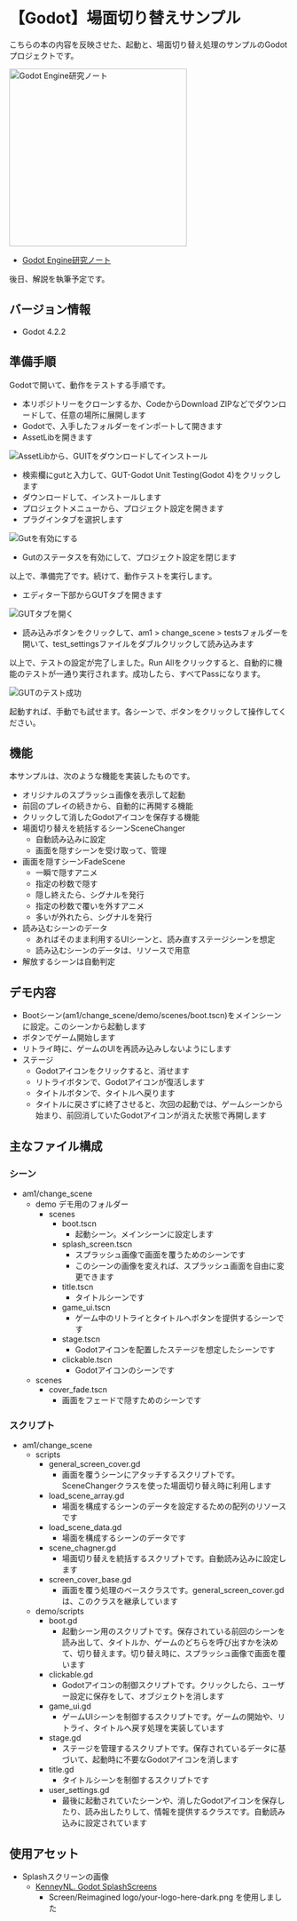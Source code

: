 # 【Godot】場面切り替えサンプル

こちらの本の内容を反映させた、起動と、場面切り替え処理のサンプルのGodotプロジェクトです。

<a href="https://techbookfest.org/organization/bgzSCidTdQc0gKCVvM3Ghe">
<img src="docs/images/hyoushi.jpg" alt="Godot Engine研究ノート" style="height: 320px">
</a>

- [Godot Engine研究ノート](https://techbookfest.org/organization/bgzSCidTdQc0gKCVvM3Ghe)
</a>

後日、解説を執筆予定です。

## バージョン情報

- Godot 4.2.2

## 準備手順

Godotで開いて、動作をテストする手順です。

- 本リポジトリーをクローンするか、CodeからDownload ZIPなどでダウンロードして、任意の場所に展開します
- Godotで、入手したフォルダーをインポートして開きます
- AssetLibを開きます

![AssetLibから、GUITをダウンロードしてインストール](./docs/images/search-gut.png)

- 検索欄にgutと入力して、GUT-Godot Unit Testing(Godot 4)をクリックします
- ダウンロードして、インストールします
- プロジェクトメニューから、プロジェクト設定を開きます
- プラグインタブを選択します

![Gutを有効にする](./docs/images/enable-gut.png)

- Gutのステータスを有効にして、プロジェクト設定を閉じます

以上で、準備完了です。続けて、動作テストを実行します。

- エディター下部からGUTタブを開きます

![GUTタブを開く](./docs/images/open-gut.png)

- 読み込みボタンをクリックして、am1 > change_scene > testsフォルダーを開いて、test_settingsファイルをダブルクリックして読み込みます

以上で、テストの設定が完了しました。Run Allをクリックすると、自動的に機能のテストが一通り実行されます。成功したら、すべてPassになります。

![GUTのテスト成功](./docs/images/gut-result.png)

起動すれば、手動でも試せます。各シーンで、ボタンをクリックして操作してください。

## 機能

本サンプルは、次のような機能を実装したものです。

- オリジナルのスプラッシュ画像を表示して起動
- 前回のプレイの続きから、自動的に再開する機能
- クリックして消したGodotアイコンを保存する機能
- 場面切り替えを統括するシーンSceneChanger
  - 自動読み込みに設定
  - 画面を隠すシーンを受け取って、管理
- 画面を隠すシーンFadeScene
  - 一瞬で隠すアニメ
  - 指定の秒数で隠す
  - 隠し終えたら、シグナルを発行
  - 指定の秒数で覆いを外すアニメ
  - 多いが外れたら、シグナルを発行
- 読み込むシーンのデータ
  - あればそのまま利用するUIシーンと、読み直すステージシーンを想定
  - 読み込むシーンのデータは、リソースで用意
- 解放するシーンは自動判定

## デモ内容

- Bootシーン(am1/change_scene/demo/scenes/boot.tscn)をメインシーンに設定。このシーンから起動します
- ボタンでゲーム開始します
- リトライ時に、ゲームのUIを再読み込みしないようにします
- ステージ
  - Godotアイコンをクリックすると、消せます
  - リトライボタンで、Godotアイコンが復活します
  - タイトルボタンで、タイトルへ戻ります
  - タイトルに戻さずに終了させると、次回の起動では、ゲームシーンから始まり、前回消していたGodotアイコンが消えた状態で再開します

## 主なファイル構成

### シーン
- am1/change_scene
  - demo デモ用のフォルダー
    - scenes
      - boot.tscn
        - 起動シーン。メインシーンに設定します
      - splash_screen.tscn
        - スプラッシュ画像で画面を覆うためのシーンです
        - このシーンの画像を変えれば、スプラッシュ画面を自由に変更できます
      - title.tscn
        - タイトルシーンです
      - game_ui.tscn
        - ゲーム中のリトライとタイトルへボタンを提供するシーンです
      - stage.tscn
        - Godotアイコンを配置したステージを想定したシーンです
      - clickable.tscn
        - Godotアイコンのシーンです
  - scenes
    - cover_fade.tscn
      - 画面をフェードで隠すためのシーンです

### スクリプト

- am1/change_scene
  - scripts
    - general_screen_cover.gd
      - 画面を覆うシーンにアタッチするスクリプトです。SceneChangerクラスを使った場面切り替え時に利用します
    - load_scene_array.gd
      - 場面を構成するシーンのデータを設定するための配列のリソースです
    - load_scene_data.gd
      - 場面を構成するシーンのデータです
    - scene_chagner.gd
      - 場面切り替えを統括するスクリプトです。自動読み込みに設定します
    - screen_cover_base.gd
      - 画面を覆う処理のベースクラスです。general_screen_cover.gdは、このクラスを継承しています
  - demo/scripts
    - boot.gd
      - 起動シーン用のスクリプトです。保存されている前回のシーンを読み出して、タイトルか、ゲームのどちらを呼び出すかを決めて、切り替えます。切り替え時に、スプラッシュ画像で画面を覆います
    - clickable.gd
      - Godotアイコンの制御スクリプトです。クリックしたら、ユーザー設定に保存をして、オブジェクトを消します
    - game_ui.gd
      - ゲームUIシーンを制御するスクリプトです。ゲームの開始や、リトライ、タイトルへ戻す処理を実装しています
    - stage.gd
      - ステージを管理するスクリプトです。保存されているデータに基づいて、起動時に不要なGodotアイコンを消します
    - title.gd
      - タイトルシーンを制御するスクリプトです
    - user_settings.gd
      - 最後に起動されていたシーンや、消したGodotアイコンを保存したり、読み出したりして、情報を提供するクラスです。自動読み込みに設定されています
  

<!--

## ドキュメント

- [シーン切り替え](docs/change-scene.md)
- [起動](docs/boot.md)

-->

## 使用アセット

- Splashスクリーンの画像
  - [KenneyNL. Godot SplashScreens](https://github.com/KenneyNL/Godot-SplashScreens)
    - Screen/Reimagined logo/your-logo-here-dark.png を使用しました
